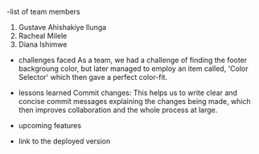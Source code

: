  -list of team members
 1. Gustave Ahishakiye Ilunga
 2. Racheal Milele
 3. Diana Ishimwe
    
- ⁠challenges faced
  As a team, we had a challenge of finding the footer backgroung color, but later managed to employ an item called, 'Color Selector' which then gave a perfect color-fit.
  
- ⁠lessons learned
  Commit changes: This helps us to write clear and concise commit messages explaining the changes being made, which then improves collaboration and the whole process at large.
  
- ⁠upcoming features
  
- ⁠link to the deployed version
